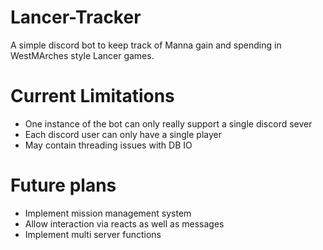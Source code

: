 # Lancer-Tracker

A simple discord bot to keep track of Manna gain and spending in WestMArches style Lancer games.

# Current Limitations

- One instance of the bot can only really support a single discord sever
- Each discord user can only have a single player
- May contain threading issues with DB IO

# Future plans

- Implement mission management system
- Allow interaction via reacts as well as messages
- Implement multi server functions
